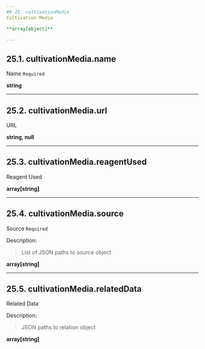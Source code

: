 ```yaml
---
## 25. cultivationMedia
Cultivation Media  

**array[object]**

---
```

## 25.1. cultivationMedia.name
Name  `Required`

**string**

---
## 25.2. cultivationMedia.url
URL  

**string, null**

---
## 25.3. cultivationMedia.reagentUsed
Reagent Used  

**array[string]**

---
## 25.4. cultivationMedia.source
Source  `Required`

Description:
> List of JSON paths to source object  

**array[string]**

---
## 25.5. cultivationMedia.relatedData
Related Data  

Description:
> JSON paths to relation object  

**array[string]**
